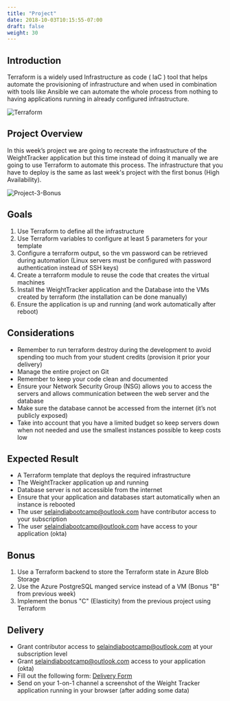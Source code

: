 ```yaml
---
title: "Project"
date: 2018-10-03T10:15:55-07:00
draft: false
weight: 30
---
```


## Introduction

Terraform is a widely used Infrastructure as code ( IaC ) tool that helps automate the provisioning of infrastructure and when used in combination with tools like Ansible we can automate the whole process from nothing to having applications running in already configured infrastructure.

![Terraform](/images/terraform-logo.png)

## Project Overview

In this week’s project we are going to recreate the infrastructure of the WeightTracker application but this time instead of doing it manually we are going to use Terraform to automate this process. The infrastructure that you have to deploy is the same as last week's project with the first bonus (High Availability).

![Project-3-Bonus](/images/week-4-project-env.png)

## Goals

1. Use Terraform to define all the infrastructure
2. Use Terraform variables to configure at least 5 parameters for your template
3. Configure a terraform output, so the vm password can be retrieved during automation (Linux servers must be configured with password authentication instead of SSH keys)
4. Create a terraform module to reuse the code that creates the virtual machines
5. Install the WeightTracker application and the Database into the VMs created by terraform (the installation can be done manually)
6. Ensure the application is up and running (and work automatically after reboot)


## Considerations

- Remember to run terraform destroy during the development to avoid spending too much from your student credits (provision it prior your delivery)
- Manage the entire project on Git
- Remember to keep your code clean and documented
- Ensure your Network Security Group (NSG) allows you to access the servers and allows communication between the web server and the database
- Make sure the database cannot be accessed from the internet (it’s not publicly exposed)
- Take into account that you have a limited budget so keep servers down when not needed and use the smallest instances possible to keep costs low

## Expected Result

- A Terraform template that deploys the required infrastructure
- The WeightTracker application up and running
- Database server is not accessible from the internet
- Ensure that your application and databases start automatically when an instance is rebooted
- The user selaindiabootcamp@outlook.com have contributor access to your subscription
- The user selaindiabootcamp@outlook.com have access to your application (okta)

## Bonus

1. Use a Terraform backend to store the Terraform state in Azure Blob Storage
2. Use the Azure PostgreSQL manged service instead of a VM (Bonus "B" from previous week)
3. Implement the bonus "C" (Elasticity) from the previous project using Terraform 

## Delivery

- Grant contributor access to selaindiabootcamp@outlook.com at your subscription level
- Grant selaindiabootcamp@outlook.com access to your application (okta)
- Fill out the following form: [Delivery Form](https://forms.gle/Abc1NF1xdN8TS8pu9)
- Send on your 1-on-1 channel a screenshot of the Weight Tracker application running in your browser (after adding some data)
